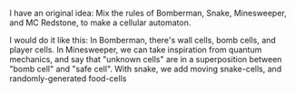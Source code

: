 I have an original idea: Mix the rules of Bomberman, Snake, Minesweeper, and MC Redstone, to make a cellular automaton.

I would do it like this: In Bomberman, there's wall cells, bomb cells, and player cells. In Minesweeper, we can take inspiration from quantum mechanics, and say that "unknown cells" are in a superposition between "bomb cell" and "safe cell". With snake, we add moving snake-cells, and randomly-generated food-cells
